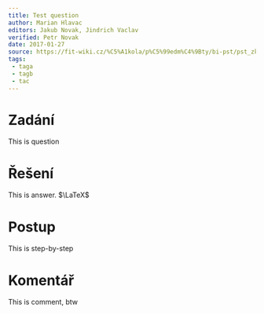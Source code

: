 ```yaml
---
title: Test question
author: Marian Hlavac
editors: Jakub Novak, Jindrich Vaclav
verified: Petr Novak
date: 2017-01-27
source: https://fit-wiki.cz/%C5%A1kola/p%C5%99edm%C4%9Bty/bi-pst/pst_zkou%C5%A1ka_2016-01-13
tags:
 - taga
 - tagb
 - tac
---
```


# Zadání

This is question

# Řešení

This is answer. $\LaTeX$

# Postup

This is step-by-step

# Komentář

This is comment, btw

